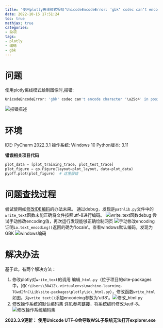 ```yaml
---
title: '使用plotly离线模式报错‘UnicodeEncodeError: ‘gbk‘ codec can‘t encode character in position: ‘的解决方法'
date: 2022-10-15 17:51:24
toc: true
mathjax: true
categories:
- 杂项
tags:
- plotly
- 编码
- gbk
---
```


# 问题
使用plotly离线模式绘制图像时,报错:

```powershell
UnicodeEncodeError: 'gbk' codec can't encode character '\u25c4' in position 276398: illegal multibyte sequence
```
![报错描述](https://raw.githubusercontent.com/buttering/EasyBlogs/master/asset/pictures/bdf03a9b9bdacaaf60d1f899c0222865/74d51bfa109b4065ccb3ba37b6922bb3.png)
# 环境
IDE: PyCharm 2022.3.1
操作系统: Windows 10
Python版本: 3.11

**错误相关项目代码**
```python
plot_data = [plot_training_trace, plot_test_trace]
plot_figure = go.Figure(layout=plot_layout, data=plot_data)
pyoff.plot(plot_figure)  # 这里报错
```
# 问题查找过程
尝试使用如[修改IDE编码](https://blog.csdn.net/lj606/article/details/121752437)的办法未果。
通过debug，发现是```pathlib.py```文件中的```write_text```函数未能正确将文件按照utf-8进行编码。
![write_text函数debug](https://raw.githubusercontent.com/buttering/EasyBlogs/master/asset/pictures/bdf03a9b9bdacaaf60d1f899c0222865/1ed4e79576fd90153117531cab86df90.png)
尝试手动修改encoding值，再次运行发现能够正确绘制网页
![手动修改encoding](https://raw.githubusercontent.com/buttering/EasyBlogs/master/asset/pictures/bdf03a9b9bdacaaf60d1f899c0222865/0ec2f81a958f960094bafc7d88c71415.png)
证明```io.text_encoding()```返回的确为'locale'。查看windows默认编码，发现为GBK
![windows编码](https://raw.githubusercontent.com/buttering/EasyBlogs/master/asset/pictures/bdf03a9b9bdacaaf60d1f899c0222865/ac4ddef02e4ff6c9ae8cf499176edd0d.png)
# 解决办法
基于此，有两个解决方法：
1. 修改plotly对```write_text```的调用
编辑```_html.py```（位于项目的site-packages中，如```C:\Users\38412\.virtualenvs\machine-learning-TGwdIfnC\Lib\site-packages\plotly\io\_html.py```），修改函数```write_html```如图，为```write_text()```添加encodeing参数为'utf8'。![修改_html.py](https://raw.githubusercontent.com/buttering/EasyBlogs/master/asset/pictures/bdf03a9b9bdacaaf60d1f899c0222865/89e1637966679d4832fd25d2d56ed3de.png)
2. 修改操作系统的默认编码集
[详见参考链接](https://zhuanlan.zhihu.com/p/153219931#:~:text=%E8%AE%BE%E7%BD%AE%E6%96%B9%E6%B3%95%EF%BC%9A%E6%8E%A7%E5%88%B6%E9%9D%A2%E6%9D%BF-%3E%E5%8C%BA%E5%9F%9F-%3E%E7%AE%A1%E7%90%86%3E%E6%9B%B4%E6%94%B9%E7%B3%BB%E7%BB%9F%E5%8C%BA%E5%9F%9F%E8%AE%BE%E7%BD%AE,%E8%AE%BE%E7%BD%AE%E5%A5%BD%E5%90%8E%EF%BC%8C%E9%87%8D%E5%90%AF%EF%BC%8C%E7%B3%BB%E7%BB%9F%E7%BC%96%E7%A0%81%E5%8D%B3%E5%8F%98%E4%B8%BAUTF-8%E6%A0%BC%E5%BC%8F%E3%80%82)，将系统编码修改为utf-8。
![修改操作系统编码集](https://raw.githubusercontent.com/buttering/EasyBlogs/master/asset/pictures/bdf03a9b9bdacaaf60d1f899c0222865/720674378cbd8f77db886ac893f5467d.png)

**2023.3.9更新：**
**使用Unicode UTF-8会导致WSL子系统无法打开explorer.exe**